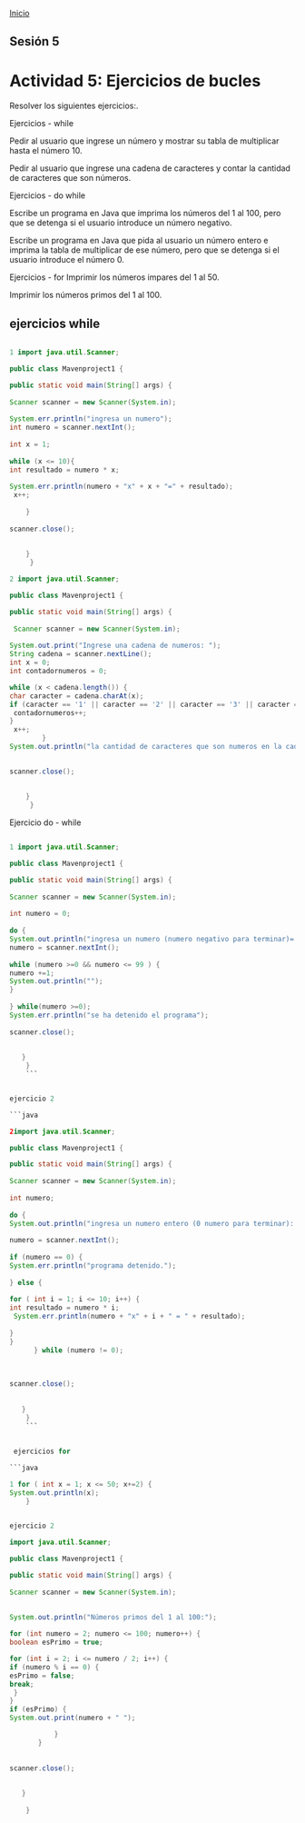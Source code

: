 <!-- No borrar o modificar -->
[Inicio](./index.md)

## Sesión 5 


<!-- Su documentación aquí -->
# Actividad 5: Ejercicios de bucles
Resolver los siguientes ejercicios:.

Ejercicios - while

Pedir al usuario que ingrese un número y mostrar su tabla de multiplicar hasta el número 10.

Pedir al usuario que ingrese una cadena de caracteres y contar la cantidad de caracteres que son números. 

Ejercicios - do while

Escribe un programa en Java que imprima los números del 1 al 100, pero que se detenga si el usuario introduce un número negativo.

Escribe un programa en Java que pida al usuario un número entero e imprima la tabla de multiplicar de ese número, pero que se detenga si el usuario introduce el número 0.


Ejercicios - for
Imprimir los números impares del 1 al 50.

Imprimir los números primos del 1 al 100.

## ejercicios while
```java

1 import java.util.Scanner;

public class Mavenproject1 {

public static void main(String[] args) {
       
Scanner scanner = new Scanner(System.in);
    
System.err.println("ingresa un numero");
int numero = scanner.nextInt();
        
int x = 1;
        
while (x <= 10){
int resultado = numero * x;
        
System.err.println(numero + "x" + x + "=" + resultado);
 x++;
        
    }
    
scanner.close();
        
                
    }    
     }
```

```java
2 import java.util.Scanner;

public class Mavenproject1 {

public static void main(String[] args) {
       
 Scanner scanner = new Scanner(System.in);
    
System.out.print("Ingrese una cadena de numeros: ");
String cadena = scanner.nextLine();
int x = 0;
int contadornumeros = 0;

while (x < cadena.length()) {
char caracter = cadena.charAt(x);
if (caracter == '1' || caracter == '2' || caracter == '3' || caracter == '4' || caracter == '5' || caracter == '6' || caracter == '7' || caracter == '8' || caracter == '9' || caracter == '0'  ) {
 contadornumeros++;
}
 x++;
        }
System.out.println("la cantidad de caracteres que son numeros en la cadena es:)" + contadornumeros + "numero(os");

        
scanner.close();
        
                
    }    
     }
```


 Ejercicio do - while 

 ```java

 1 import java.util.Scanner;

public class Mavenproject1 {

public static void main(String[] args) {
       
 Scanner scanner = new Scanner(System.in);
    
int numero = 0;
       
do {
System.out.println("ingresa un numero (numero negativo para terminar)= ");
 numero = scanner.nextInt();
           
 while (numero >=0 && numero <= 99 ) {
numero +=1;
System.out.println("");
}
       
} while(numero >=0);
System.err.println("se ha detenido el programa");
        
scanner.close();
        
                
    }    
     }
     ```


ejercicio 2

```java

2import java.util.Scanner;

public class Mavenproject1 {

 public static void main(String[] args) {
       
 Scanner scanner = new Scanner(System.in);
    
int numero;
       
do {
 System.out.println("ingresa un numero entero (0 numero para terminar): ");
           
numero = scanner.nextInt();
           
if (numero == 0) {
System.err.println("programa detenido.");
              
} else {
              
 for ( int i = 1; i <= 10; i++) {
 int resultado = numero * i;
  System.err.println(numero + "x" + i + " = " + resultado);
                  
 }
 }
       } while (numero != 0);   
          
         
        
scanner.close();
        
                
    }    
     }
     ```
     
     
  ejercicios for 

```java

1 for ( int x = 1; x <= 50; x+=2) {
System.out.println(x);
     }
     

ejercicio 2

import java.util.Scanner;

public class Mavenproject1 {

public static void main(String[] args) {
       
Scanner scanner = new Scanner(System.in);
    
       
System.out.println("Números primos del 1 al 100:");

for (int numero = 2; numero <= 100; numero++) {
boolean esPrimo = true;

 for (int i = 2; i <= numero / 2; i++) {
 if (numero % i == 0) {
esPrimo = false;
break;
  }
}
 if (esPrimo) {
System.out.print(numero + " ");

            }
        }   
         
        
scanner.close();
        
                
    }    
    
     }
      
```

     
    

      





